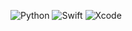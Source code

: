 ![Python](https://img.shields.io/badge/python-3670A0?style=for-the-badge&logo=python&logoColor=ffdd54)  ![Swift](https://img.shields.io/badge/swift-F54A2A?style=for-the-badge&logo=swift&logoColor=white)  ![Xcode](https://img.shields.io/badge/Xcode-007ACC?style=for-the-badge&logo=Xcode&logoColor=white)  
